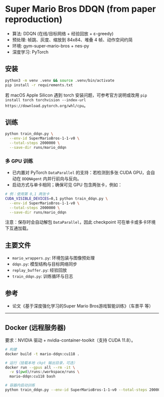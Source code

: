 # Super Mario Bros DDQN (from paper reproduction)

- 算法: DDQN (在线/目标网络 + 经验回放 + ε-greedy)
- 预处理: 帧跳、灰度、缩放到 84x84、堆叠 4 帧、动作空间约简
- 环境: gym-super-mario-bros + nes-py
- 深度学习: PyTorch

## 安装

```bash
python3 -m venv .venv && source .venv/bin/activate
pip install -r requirements.txt
```

若 macOS Apple Silicon 遇到 torch 安装问题，可参考官方说明或改用 `pip install torch torchvision --index-url https://download.pytorch.org/whl/cpu`。

## 训练

```bash
python train_ddqn.py \
  --env-id SuperMarioBros-1-1-v0 \
  --total-steps 2000000 \
  --save-dir runs/mario_ddqn
```

### 多 GPU 训练

- 已内置对 PyTorch `DataParallel` 的支持：若检测到多张 CUDA GPU，会自动在 `DDQNAgent` 内并行前向与反向。
- 启动方式与单卡相同；确保可见 GPU 包含两张卡，例如：

```bash
# 例：使用第 0,1 两张卡
CUDA_VISIBLE_DEVICES=0,1 python train_ddqn.py \
  --env-id SuperMarioBros-1-1-v0 \
  --total-steps 2000000 \
  --save-dir runs/mario_ddqn
```

注意：保存时会自动解包 `DataParallel`，因此 checkpoint 可在单卡或多卡环境下互通加载。

## 主要文件
- `mario_wrappers.py`: 环境包装与图像预处理
- `ddqn.py`: 模型结构与目标网络同步
- `replay_buffer.py`: 经验回放
- `train_ddqn.py`: 训练循环与日志

## 参考
- 论文《基于深度强化学习的Super Mario Bros游戏智能训练》（车景平 等）

---

## Docker (远程服务器)

要求：NVIDIA 驱动 + nvidia-container-toolkit（支持 CUDA 11.8）。

```bash
# 构建
docker build -t mario-ddqn:cu118 .

# 运行（挂载本地 ckpt 输出目录，可选）
docker run --gpus all --rm -it \
  -v $(pwd)/runs:/workspace/runs \
  mario-ddqn:cu118 bash

# 容器内启动训练
python train_ddqn.py --env-id SuperMarioBros-1-1-v0 --total-steps 2000000 --save-dir runs/mario_ddqn
```
